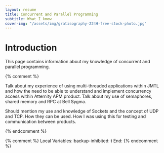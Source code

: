 ```yaml
---
layout: resume
title: Concurrent and Parallel Programming
subtitle: What I know
cover-img: "/assets/img/gratisography-224H-free-stock-photo.jpg"
---
```


# Introduction

This page contains information about my knowledge of concurrent and parallel programming.

{% comment %}

Talk about my experience of using multi-threaded applications within JMTL and how the need
to be able to understand and implement concurrency access within Atternity APM product.
Talk about my use of semaphores, shared memory and RPC at Bell Sygma.


Should mention my use and knowledge of Sockets and the concept of UDP and TCP.  How they
can be used.  How I was using this for testing and communication between products.

{% endcomment %}

{% comment %}
Local Variables:
backup-inhibited: t
End:
{% endcomment %}
